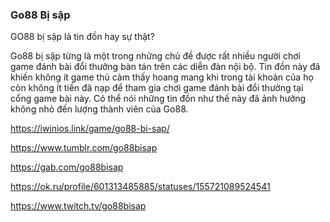 ### Go88 Bị sập

GO88 bị sập là tin đồn hay sự thật?

Go88 bị sập từng là một trong những chủ đề được rất nhiều người chơi game đánh bài đổi thưởng bàn tán trên các diễn đàn nội bộ. Tin đồn này đã khiến không ít game thủ cảm thấy hoang mang khi trong tài khoản của họ còn không ít tiền đã nạp để tham gia chơi game đánh bài đổi thưởng tại cổng game bài này. Có thể nói những tin đồn như thế này đã ảnh hưởng không nhỏ đến lượng thành viên của Go88.

https://iwinios.link/game/go88-bi-sap/

https://www.tumblr.com/go88bisap

https://gab.com/go88bisap

https://ok.ru/profile/601313485885/statuses/155721089524541

https://www.twitch.tv/go88bisap
